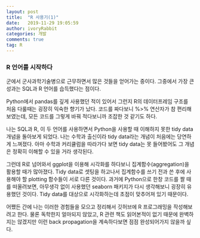 ```yaml
---
layout: post
title:  "R 사용기(1)"
date:   2019-11-29 19:05:59
author: ivoryRabbit
categories: 개발
comments: true
tag: R
---
```


### R 언어를 시작하다

군에서 군사과학기술병으로 근무하면서 많은 것들을 얻어가는 중이다. 그중에서 가장 큰 성과는 SQL과 R 언어를 습득했다는 점이다. 

Python에서 pandas를 깊게 사용했던 적이 있어서 그런지 R의 데이터프레임 구조를 처음 다룰때는 굉장히 익숙한 향기가 났다. 코드를 짜다보니 %>% 연산자가 참 편리해보였는데, 모든 코드를 그렇게 바꿔 적다보니까 조잡한 것 같기도 하다.

나는 SQL과 R, 이 두 언어를 사용하면서 Python을 사용할 때 이해하지 못한 tidy data 개념을 돌아보게 되었다. 나는 수학과 출신이라 tidy data라는 개념이 처음에는 당연하게 느껴졌다. 아마 수학과 커리큘럼을 따라가다 보면 tidy data는 못 들어봤어도 그 개념은 정확히 이해할 수 있을 거라 생각된다. 

그런데 R로 넘어와서 ggplot을 이용해 시각화를 하다보니 집계함수(aggregation)을 활용할 때가 많아졌다. Tidy data로 셋팅을 하고나서 집계함수를 쓰기 전과 쓴 후에 사용해야 할 plotting 함수들이 서로 다른 것이다. 과거에 Python으로 한창 코드를 짤 때를 떠올려보면, 아무생각 없이 사용했던 seaborn 패키지가 다시 생각해보니 굉장히 유용했던 것이다. Tidy data를 대상으로 시각화하는데 초점이 맞추어져 있기 때문이다.

어쨌든 간에 나는 이러한 경험들을 모으고 정리해서 깃허브에 R 프로그래밍을 작성해보려고 한다. 물론 독학한지 얼마되지 않았고, R 관련 책도 읽어본적이 없기 때문에 완벽하지는 않겠지만 이런 back propagation을 계속하다보면 점점 완성되어가지 않을까 싶다.
